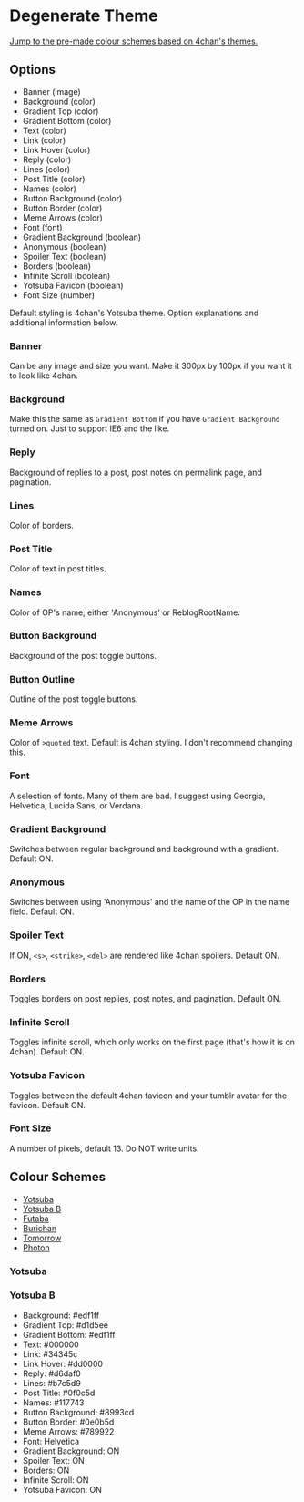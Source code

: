 # Degenerate Theme

[Jump to the pre-made colour schemes based on 4chan's themes.](#colour-schemes)

## Options

- Banner (image)
- Background (color)
- Gradient Top (color)
- Gradient Bottom (color)
- Text (color)
- Link (color)
- Link Hover (color)
- Reply (color)
- Lines (color)
- Post Title (color)
- Names (color)
- Button Background (color)
- Button Border (color)
- Meme Arrows (color)
- Font (font)
- Gradient Background (boolean)
- Anonymous (boolean)
- Spoiler Text (boolean)
- Borders (boolean)
- Infinite Scroll (boolean)
- Yotsuba Favicon (boolean)
- Font Size (number)

Default styling is 4chan's Yotsuba theme. Option explanations and additional information below. 

### Banner 

Can be any image and size you want. Make it 300px by 100px if you want it to look like 4chan.

### Background 

Make this the same as `Gradient Bottom` if you have `Gradient Background` turned on. Just to support IE6 and the like.

### Reply

Background of replies to a post, post notes on permalink page, and pagination. 

### Lines

Color of borders.

### Post Title

Color of text in post titles.

### Names

Color of OP's name; either 'Anonymous' or ReblogRootName.

### Button Background

Background of the post toggle buttons.

### Button Outline

Outline of the post toggle buttons.

### Meme Arrows

Color of `>quoted` text. Default is 4chan styling. I don't recommend changing this.

### Font

A selection of fonts. Many of them are bad. I suggest using Georgia, Helvetica, Lucida Sans, or Verdana.

### Gradient Background

Switches between regular background and background with a gradient. Default ON.

### Anonymous

Switches between using 'Anonymous' and the name of the OP in the name field. Default ON.

### Spoiler Text

If ON, `<s>`, `<strike>`, `<del>` are rendered like 4chan spoilers. Default ON.

### Borders

Toggles borders on post replies, post notes, and pagination. Default ON.

### Infinite Scroll

Toggles infinite scroll, which only works on the first page (that's how it is on 4chan). Default ON.

### Yotsuba Favicon

Toggles between the default 4chan favicon and your tumblr avatar for the favicon. Default ON.

### Font Size

A number of pixels, default 13. Do NOT write units. 

## Colour Schemes

- [Yotsuba](#yotsuba)
- [Yotsuba B](#yotsuba-b)
- [Futaba](#futaba)
- [Burichan](#burichan)
- [Tomorrow](#tomorrow)
- [Photon](#photon)

### Yotsuba

### Yotsuba B

- Background: #edf1ff
- Gradient Top: #d1d5ee
- Gradient Bottom: #edf1ff
- Text: #000000
- Link: #34345c
- Link Hover: #dd0000
- Reply: #d6daf0
- Lines: #b7c5d9
- Post Title: #0f0c5d
- Names: #117743
- Button Background: #8993cd
- Button Border: #0e0b5d
- Meme Arrows: #789922
- Font: Helvetica
- Gradient Background: ON
- Spoiler Text: ON
- Borders: ON
- Infinite Scroll: ON
- Yotsuba Favicon: ON
